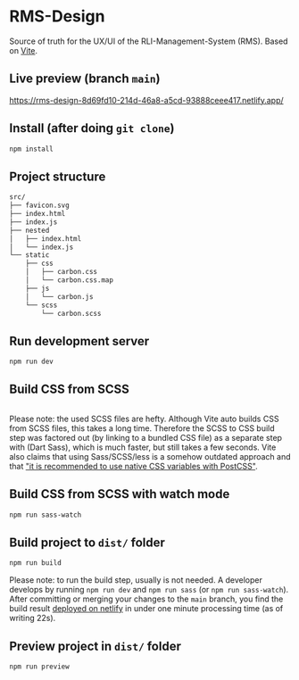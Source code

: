 # RMS-Design

Source of truth for the UX/UI of the RLI-Management-System (RMS). Based on [Vite](https://vitejs.dev/).

## Live preview (branch `main`)

https://rms-design-8d69fd10-214d-46a8-a5cd-93888ceee417.netlify.app/

## Install (after doing `git clone`)

```bash
npm install
```

## Project structure

```bash
src/
├── favicon.svg
├── index.html
├── index.js
├── nested
│   ├── index.html
│   └── index.js
└── static
    ├── css
    │   ├── carbon.css
    │   └── carbon.css.map
    ├── js
    │   └── carbon.js
    └── scss
        └── carbon.scss
```

## Run development server

```bash
npm run dev
```

## Build CSS from SCSS

```bash
```

Please note: the used SCSS files are hefty. Although Vite auto builds CSS from SCSS files, this takes a long time. Therefore the SCSS to CSS build step was factored out (by linking to a bundled CSS file) as a separate step with (Dart Sass), which is much faster, but still takes a few seconds. Vite also claims that using Sass/SCSS/less is a somehow outdated approach and that ["it is recommended to use native CSS variables with PostCSS"](https://vitejs.dev/guide/features.html#css).

## Build CSS from SCSS with watch mode

```bash
npm run sass-watch
```

## Build project to `dist/` folder

```bash
npm run build
```

Please note: to run the build step, usually is not needed. A developer develops by running `npm run dev` and `npm run sass` (or `npm run sass-watch`). After committing or merging your changes to the `main` branch, you find the build result [deployed on netlify](https://rms-design-8d69fd10-214d-46a8-a5cd-93888ceee417.netlify.app/) in under one minute processing time (as of writing 22s).

## Preview project in `dist/` folder

```bash
npm run preview
```
